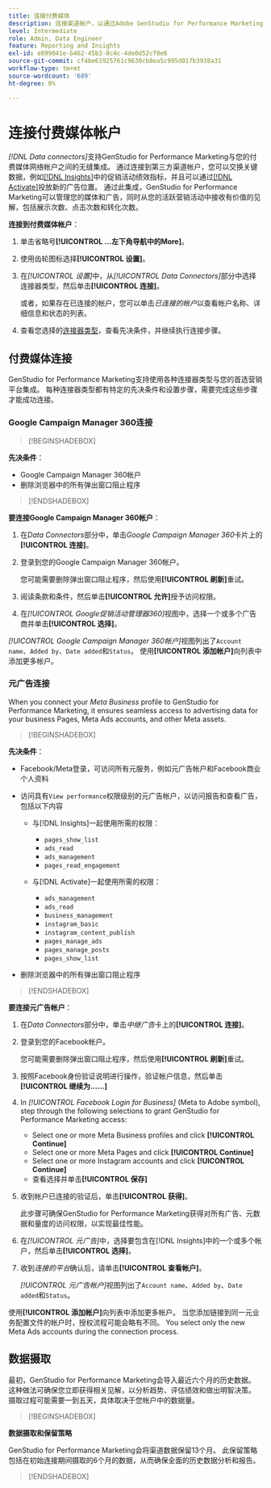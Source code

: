 ```yaml
---
title: 连接付费媒体
description: 连接渠道帐户，以通过Adobe GenStudio for Performance Marketing激活和监控您的广告和媒体。
level: Intermediate
role: Admin, Data Engineer
feature: Reporting and Insights
exl-id: e699041e-b462-45b3-8c4c-4de0d52cf0e6
source-git-commit: cf4be61925761c9630cb8ea5c995d017b3938a31
workflow-type: tm+mt
source-wordcount: '689'
ht-degree: 0%

---
```


# 连接付费媒体帐户

_[!DNL Data connectors]_&#x200B;支持GenStudio for Performance Marketing与您的付费媒体网络帐户之间的无缝集成。 通过连接到第三方渠道帐户，您可以交换关键数据，例如[[!DNL Insights]](/help/user-guide/insights/overview.md)中的促销活动绩效指标，并且可以通过[[!DNL Activate]](/help/user-guide/activation/overview.md)投放新的广告位置。 通过此集成，GenStudio for Performance Marketing可以管理您的媒体和广告，同时从您的活跃营销活动中接收有价值的见解，包括展示次数、点击次数和转化次数。

**连接到付费媒体帐户**：

1. 单击省略号&#x200B;**[!UICONTROL ...左下角导航中的More]**。

1. 使用齿轮图标选择&#x200B;**[!UICONTROL 设置]**。

1. 在&#x200B;_[!UICONTROL 设置]_&#x200B;中，从&#x200B;_[!UICONTROL Data Connectors]_&#x200B;部分中选择连接器类型，然后单击&#x200B;**[!UICONTROL 连接]**。

   或者，如果存在已连接的帐户，您可以单击&#x200B;_已连接的帐户_&#x200B;以查看帐户名称、详细信息和状态的列表。

1. 查看您选择的[连接器类型](#connector-types)，查看先决条件，并继续执行连接步骤。

## 付费媒体连接

GenStudio for Performance Marketing支持使用各种连接器类型与您的首选营销平台集成。 每种连接器类型都有特定的先决条件和设置步骤，需要完成这些步骤才能成功连接。

### Google Campaign Manager 360连接

>[!BEGINSHADEBOX]

**先决条件**：

- Google Campaign Manager 360帐户
- 删除浏览器中的所有弹出窗口阻止程序

>[!ENDSHADEBOX]

**要连接Google Campaign Manager 360帐户**：

1. 在&#x200B;_Data Connectors_&#x200B;部分中，单击&#x200B;_Google Campaign Manager 360_&#x200B;卡片上的&#x200B;**[!UICONTROL 连接]**。

1. 登录到您的Google Campaign Manager 360帐户。

   您可能需要删除弹出窗口阻止程序，然后使用&#x200B;**[!UICONTROL 刷新]**&#x200B;重试。

1. 阅读条款和条件，然后单击&#x200B;**[!UICONTROL 允许]**&#x200B;授予访问权限。

1. 在&#x200B;_[!UICONTROL Google促销活动管理器360]_&#x200B;视图中，选择一个或多个广告商并单击&#x200B;**[!UICONTROL 选择]**。

_[!UICONTROL Google Campaign Manager 360帐户]_&#x200B;视图列出了`Account name`、`Added by`、`Date added`和`Status`。 使用&#x200B;**[!UICONTROL 添加帐户]**&#x200B;向列表中添加更多帐户。

### 元广告连接

When you connect your _Meta Business_ profile to GenStudio for Performance Marketing, it ensures seamless access to advertising data for your business Pages, Meta Ads accounts, and other Meta assets.

>[!BEGINSHADEBOX]

**先决条件**：

- Facebook/Meta登录，可访问所有元服务，例如元广告帐户和Facebook商业个人资料
- 访问具有`View performance`权限级别的元广告帐户，以访问报告和查看广告，包括以下内容
   - 与[!DNL Insights]一起使用所需的权限：

      - `pages_show_list`
      - `ads_read`
      - `ads_management`
      - `pages_read_engagement`

   - 与[!DNL Activate]一起使用所需的权限：

      - `ads_management`
      - `ads_read`
      - `business_management`
      - `instagram_basic`
      - `instagram_content_publish`
      - `pages_manage_ads`
      - `pages_manage_posts`
      - `pages_show_list`

- 删除浏览器中的所有弹出窗口阻止程序

>[!ENDSHADEBOX]

**要连接元广告帐户**：

1. 在&#x200B;_Data Connectors_&#x200B;部分中，单击&#x200B;_中继广告_&#x200B;卡上的&#x200B;**[!UICONTROL 连接]**。

1. 登录到您的Facebook帐户。

   您可能需要删除弹出窗口阻止程序，然后使用&#x200B;**[!UICONTROL 刷新]**&#x200B;重试。

1. 按照Facebook身份验证说明进行操作，验证帐户信息，然后单击&#x200B;**[!UICONTROL 继续为……]**

1. In _[!UICONTROL Facebook Login for Business]_ (Meta to Adobe symbol), step through the following selections to grant GenStudio for Performance Marketing access:

   - Select one or more Meta Business profiles and click **[!UICONTROL Continue]**
   - Select one or more Meta Pages and click **[!UICONTROL Continue]**
   - Select one or more Instagram accounts and click **[!UICONTROL Continue]**
   - 查看选择并单击&#x200B;**[!UICONTROL 保存]**

1. 收到帐户已连接的验证后，单击&#x200B;**[!UICONTROL 获得]**。

   此步骤可确保GenStudio for Performance Marketing获得对所有广告、元数据和量度的访问权限，以实现最佳性能。

1. 在&#x200B;_[!UICONTROL 元广告]_&#x200B;中，选择要包含在[!DNL Insights]中的一个或多个帐户，然后单击&#x200B;**[!UICONTROL 选择]**。

1. 收到&#x200B;_连接的平台_&#x200B;确认后，请单击&#x200B;**[!UICONTROL 查看帐户]**。

   _[!UICONTROL 元广告帐户]_&#x200B;视图列出了`Account name`、`Added by`、`Date added`和`Status`。

使用&#x200B;**[!UICONTROL 添加帐户]**&#x200B;向列表中添加更多帐户。 当您添加链接到同一元业务配置文件的帐户时，授权流程可能会略有不同。 You select only the new Meta Ads accounts during the connection process.

## 数据摄取

最初，GenStudio for Performance Marketing会导入最近六个月的历史数据。 这种做法可确保您立即获得相关见解，以分析趋势、评估绩效和做出明智决策。 摄取过程可能需要一到五天，具体取决于您帐户中的数据量。

>[!BEGINSHADEBOX]

**数据摄取和保留策略**

GenStudio for Performance Marketing会将渠道数据保留13个月。 此保留策略包括在初始连接期间摄取的6个月的数据，从而确保全面的历史数据分析和报告。

>[!ENDSHADEBOX]
